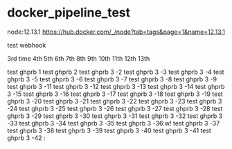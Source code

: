 # docker_pipeline_test

node:12.13.1
https://hub.docker.com/_/node?tab=tags&page=1&name=12.13.1

test webhook



3rd time
4th
5th
6th
7th
8th
9th
10th
11th
12th
13th

test ghprb 1
test ghprb 2
test ghprb 3 -2
test ghprb 3 -3
test ghprb 3 -4
test ghprb 3 -5
test ghprb 3 -6
test ghprb 3 -7
test ghprb 3 -8
test ghprb 3 -9
test ghprb 3 -11
test ghprb 3 -12
test ghprb 3 -13
test ghprb 3 -14
test ghprb 3 -15
test ghprb 3 -16
test ghprb 3 -17
test ghprb 3 -18
test ghprb 3 -19
test ghprb 3 -20
test ghprb 3 -21
test ghprb 3 -22
test ghprb 3 -23
test ghprb 3 -24
test ghprb 3 -25
test ghprb 3 -26
test ghprb 3 -27
test ghprb 3 -28
test ghprb 3 -29
test ghprb 3 -30
test ghprb 3 -31
test ghprb 3 -32
test ghprb 3 -33
test ghprb 3 -34
test ghprb 3 -35
test ghprb 3 -36:w!
test ghprb 3 -37
test ghprb 3 -38
test ghprb 3 -39
test ghprb 3 -40
test ghprb 3 -41
test ghprb 3 -42
:
